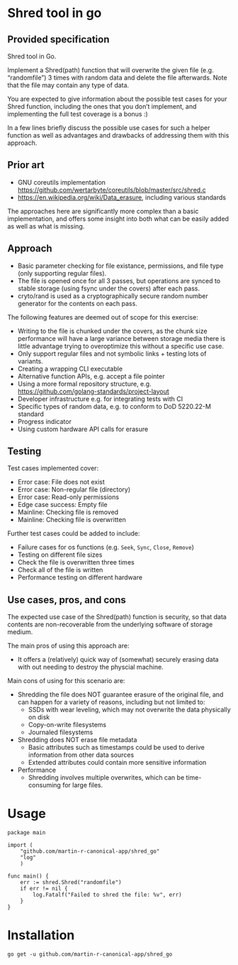 # Shred tool in go

## Provided specification

Shred tool in Go.

Implement a Shred(path) function that will overwrite the given file (e.g. “randomfile”) 3 times with random data and delete the file afterwards. Note that the file may contain any type of data.

You are expected to give information about the possible test cases for your Shred function, including the ones that  you don’t implement, and implementing the full test coverage is a bonus :)

In a few lines briefly discuss the possible use cases for such a helper function as well as advantages and drawbacks of addressing them with this approach.

## Prior art

- GNU coreutils implementation https://github.com/wertarbyte/coreutils/blob/master/src/shred.c 
- https://en.wikipedia.org/wiki/Data_erasure, including various standards

The approaches here are significantly more complex than a basic implementation, and offers some insight into both what can be easily added as well as what is missing.

## Approach

- Basic parameter checking for file existance, permissions, and file type (only supporting regular files).
- The file is opened once for all 3 passes, but operations are synced to stable storage (using fsync under the covers) after each pass.
- cryto/rand is used as a cryptographically secure random number generator for the contents on each pass.


The following features are deemed out of scope for this exercise:

- Writing to the file is chunked under the covers, as the chunk size performance will have a large variance between storage media there is little advantage trying to overoptimize this without a specific use case.
- Only support regular files and not symbolic links + testing lots of variants.
- Creating a wrapping CLI executable
- Alternative function APIs, e.g. accept a file pointer
- Using a more formal repository structure, e.g. https://github.com/golang-standards/project-layout
- Developer infrastructure e.g. for integrating tests with CI
- Specific types of random data, e.g. to conform to DoD 5220.22-M standard
- Progress indicator
- Using custom hardware API calls for erasure

## Testing

Test cases implemented cover:

- Error case: File does not exist
- Error case: Non-regular file (directory)
- Error case: Read-only permissions
- Edge case success: Empty file
- Mainline: Checking file is removed
- Mainline: Checking file is overwritten

Further test cases could be added to include:

- Failure cases for os functions (e.g. `Seek`, `Sync`, `Close`, `Remove`)
- Testing on different file sizes
- Check the file is overwritten three times
- Check all of the file is written
- Performance testing on different hardware

## Use cases, pros, and cons

The expected use case of the Shred(path) function is security, so that data contents are non-recoverable from the underlying software of storage medium.

The main pros of using this approach are:
- It offers a (relatively) quick way of (somewhat) securely erasing data with out needing to destroy the physcial machine.

Main cons of using for this scenario are:
- Shredding the file does NOT guarantee erasure of the original file, and can happen for a variety of reasons, including but not limited to:
  - SSDs with wear leveling, which may not overwrite the data physically on disk
  - Copy-on-write filesystems
  - Journaled filesystems
- Shredding does NOT erase file metadata
  - Basic attributes such as timestamps could be used to derive information from other data sources
  - Extended attributes could contain more sensitive information
- Performance
  - Shredding involves multiple overwrites, which can be time-consuming for large files.

# Usage
```
package main

import (
    "github.com/martin-r-canonical-app/shred_go"
    "log"
    )

func main() {
    err := shred.Shred("randomfile")
    if err != nil {
        log.Fatalf("Failed to shred the file: %v", err)
    }
}
```

# Installation
```
go get -u github.com/martin-r-canonical-app/shred_go
```
